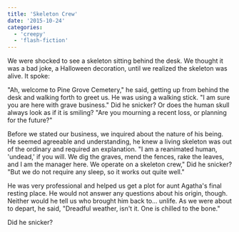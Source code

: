 ```yaml
---
title: 'Skeleton Crew'
date: '2015-10-24'
categories:
  - 'creepy'
  - 'flash-fiction'
---
```


We were shocked to see a skeleton sitting behind the desk. We thought it was a
bad joke, a Halloween decoration, until we realized the skeleton was alive. It
spoke:

<!-- truncate -->


"Ah, welcome to Pine Grove Cemetery," he said, getting up from behind the desk
and walking forth to greet us. He was using a walking stick. "I am sure you are
here with grave business." Did he snicker? Or does the human skull always look
as if it is smiling? "Are you mourning a recent loss, or planning for the
future?"

Before we stated our business, we inquired about the nature of his being. He
seemed agreeable and understanding, he knew a living skeleton was out of the
ordinary and required an explanation. "I am a reanimated human, 'undead,' if you
will. We dig the graves, mend the fences, rake the leaves, and I am the manager
here. We operate on a skeleton crew," Did he snicker? "But we do not require any
sleep, so it works out quite well."

He was very professional and helped us get a plot for aunt Agatha's final
resting place. He would not answer any questions about his origin, though.
Neither would he tell us who brought him back to... unlife. As we were about to
depart, he said, "Dreadful weather, isn't it. One is chilled to the bone."

Did he snicker?
